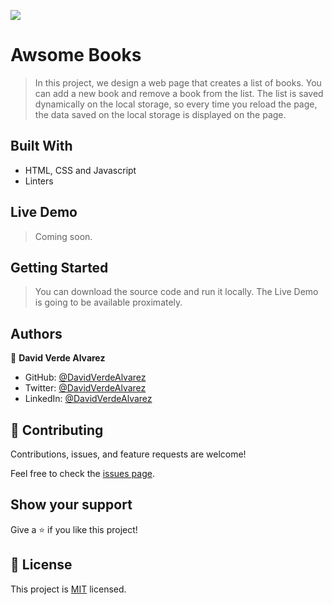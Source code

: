 ![](https://img.shields.io/badge/Microverse-blueviolet)

# Awsome Books

> In this project, we design a web page that creates a list of books. You can add a new book and remove a book from the list. The list is saved dynamically on the local storage, so every time you reload the page, the data saved on the local storage is displayed on the page.


## Built With

- HTML, CSS and Javascript
- Linters


## Live Demo

> Coming soon.


## Getting Started

> You can download the source code and run it locally. The Live Demo is going to be available proximately.



## Authors



👤 **David Verde Alvarez**

- GitHub: [@DavidVerdeAlvarez](https://github.com/Unyielding1)
- Twitter: [@DavidVerdeAlvarez](https://twitter.com/UnyieldingOne)
- LinkedIn: [@DavidVerdeAlvarez](https://www.linkedin.com/in/david-verde-3349b114b/)




## 🤝 Contributing

Contributions, issues, and feature requests are welcome!

Feel free to check the [issues page](../../issues/).

## Show your support

Give a ⭐️ if you like this project!



## 📝 License

This project is [MIT](./MIT.md) licensed.
